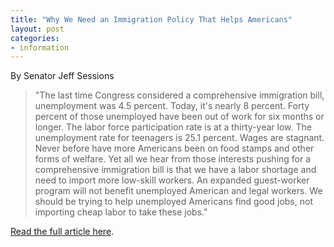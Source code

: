 ```yaml
---
title: "Why We Need an Immigration Policy That Helps Americans"
layout: post
categories:
- information
---
```


By Senator Jeff Sessions

> "The last time Congress considered a comprehensive immigration bill, unemployment was 4.5 percent. Today, it's nearly 8 percent. Forty percent of those unemployed have been out of work for six months or longer. The labor force participation rate is at a thirty-year low. The unemployment rate for teenagers is 25.1 percent. Wages are stagnant. Never before have more Americans been on food stamps and other forms of welfare. Yet all we hear from those interests pushing for a comprehensive immigration bill is that we have a labor shortage and need to import more low-skill workers. An expanded guest-worker program will not benefit unemployed American and legal workers. We should be trying to help unemployed Americans find good jobs, not importing cheap labor to take these jobs."

[Read the full article here](https://web.archive.org/web/20130404142702/https://www.nationalreview.com/corner/344282/we-need-immigration-policy-helps-americans-jeff-sessions).
